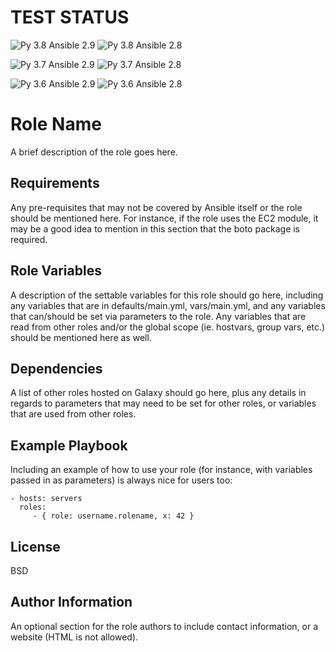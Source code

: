 TEST STATUS
============
![Py 3.8 Ansible 2.9](https://github.com/joej164/ansible_test_role/workflows/Py%203.8%20Ansible%202.9/badge.svg?branch=master)
![Py 3.8 Ansible 2.8](https://github.com/joej164/ansible_test_role/workflows/Py%203.8%20Ansible%202.8/badge.svg?branch=master)

![Py 3.7 Ansible 2.9](https://github.com/joej164/ansible_test_role/workflows/Py%203.7%20Ansible%202.9/badge.svg)
![Py 3.7 Ansible 2.8](https://github.com/joej164/ansible_test_role/workflows/Py%203.7%20Ansible%202.8/badge.svg)

![Py 3.6 Ansible 2.9](https://github.com/joej164/ansible_test_role/workflows/Py%203.6%20Ansible%202.9/badge.svg)
![Py 3.6 Ansible 2.8](https://github.com/joej164/ansible_test_role/workflows/Py%203.6%20Ansible%202.8/badge.svg)




Role Name
=========

A brief description of the role goes here.

Requirements
------------

Any pre-requisites that may not be covered by Ansible itself or the role should be mentioned here. For instance, if the role uses the EC2 module, it may be a good idea to mention in this section that the boto package is required.

Role Variables
--------------

A description of the settable variables for this role should go here, including any variables that are in defaults/main.yml, vars/main.yml, and any variables that can/should be set via parameters to the role. Any variables that are read from other roles and/or the global scope (ie. hostvars, group vars, etc.) should be mentioned here as well.

Dependencies
------------

A list of other roles hosted on Galaxy should go here, plus any details in regards to parameters that may need to be set for other roles, or variables that are used from other roles.

Example Playbook
----------------

Including an example of how to use your role (for instance, with variables passed in as parameters) is always nice for users too:

    - hosts: servers
      roles:
         - { role: username.rolename, x: 42 }

License
-------

BSD

Author Information
------------------

An optional section for the role authors to include contact information, or a website (HTML is not allowed).
